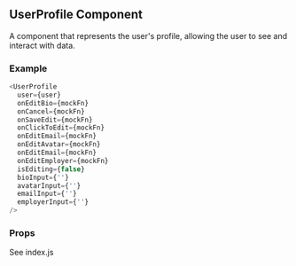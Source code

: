 ## UserProfile Component
A component that represents the user's profile, allowing the user to see and interact with data.

### Example

```js
<UserProfile
  user={user}
  onEditBio={mockFn}
  onCancel={mockFn}
  onSaveEdit={mockFn}
  onClickToEdit={mockFn}
  onEditEmail={mockFn}
  onEditAvatar={mockFn}
  onEditEmail={mockFn}
  onEditEmployer={mockFn}
  isEditing={false}
  bioInput={''}
  avatarInput={''}
  emailInput={''}
  employerInput={''}
/>
```

### Props
See index.js
